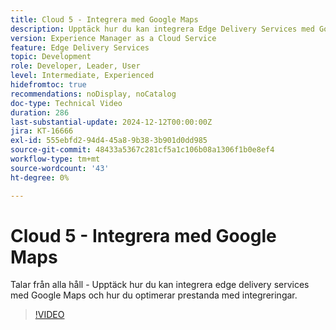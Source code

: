 ```yaml
---
title: Cloud 5 - Integrera med Google Maps
description: Upptäck hur du kan integrera Edge Delivery Services med Google Maps.
version: Experience Manager as a Cloud Service
feature: Edge Delivery Services
topic: Development
role: Developer, Leader, User
level: Intermediate, Experienced
hidefromtoc: true
recommendations: noDisplay, noCatalog
doc-type: Technical Video
duration: 286
last-substantial-update: 2024-12-12T00:00:00Z
jira: KT-16666
exl-id: 555ebfd2-94d4-45a8-9b38-3b901d0dd985
source-git-commit: 48433a5367c281cf5a1c106b08a1306f1b0e8ef4
workflow-type: tm+mt
source-wordcount: '43'
ht-degree: 0%

---
```


# Cloud 5 - Integrera med Google Maps

Talar från alla håll - Upptäck hur du kan integrera edge delivery services med Google Maps och hur du optimerar prestanda med integreringar.

>[!VIDEO](https://video.tv.adobe.com/v/3440977/?learn=on&enablevpops)

